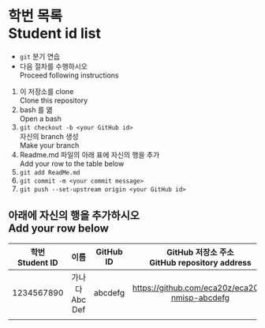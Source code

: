 # 학번 목록<br>Student id list

* `git` 분기 연습
* 다음 절차를 수행하시오<br>Proceed following instructions

1. 이 저장소를 clone<br>Clone this repository
1. bash 를 엶<br>Open a bash
1. `git checkout -b <your GitHub id>`<br>자신의 branch 생성<br>Make your branch
1. Readme.md 파일의 아래 표에 자신의 행을 추가<br>Add your row to the table below
1. `git add ReadMe.md`
1. `git commit -m <your commit message>`
1. `git push --set-upstream origin <your GitHub id>`

## 아래에 자신의 행을 추가하시오<br>Add your row below

| 학번<br>Student ID | 이름 | GitHub ID | GitHub 저장소 주소<br>GitHub repository address |
|:-----------------:|:---:|:---------:|:--------------------------------------------:|
| 1234567890 | 가나다<br>Abc Def | abcdefg | https://github.com/eca20z/eca20z-nmisp-abcdefg |
|            |                     |         |                                               |
